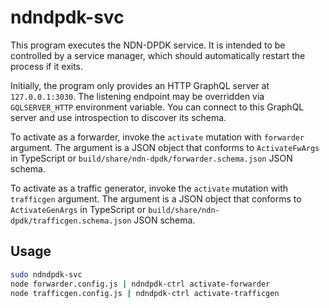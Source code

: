 # ndndpdk-svc

This program executes the NDN-DPDK service.
It is intended to be controlled by a service manager, which should automatically restart the process if it exits.

Initially, the program only provides an HTTP GraphQL server at `127.0.0.1:3030`.
The listening endpoint may be overridden via `GQLSERVER_HTTP` environment variable.
You can connect to this GraphQL server and use introspection to discover its schema.

To activate as a forwarder, invoke the `activate` mutation with `forwarder` argument.
The argument is a JSON object that conforms to `ActivateFwArgs` in TypeScript or `build/share/ndn-dpdk/forwarder.schema.json` JSON schema.

To activate as a traffic generator, invoke the `activate` mutation with `trafficgen` argument.
The argument is a JSON object that conforms to `ActivateGenArgs` in TypeScript or `build/share/ndn-dpdk/trafficgen.schema.json` JSON schema.

## Usage

```bash
sudo ndndpdk-svc
node forwarder.config.js | ndndpdk-ctrl activate-forwarder
node trafficgen.config.js | ndndpdk-ctrl activate-trafficgen
```
